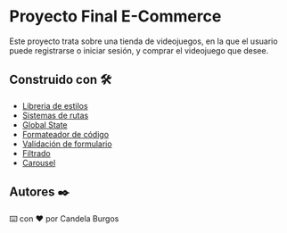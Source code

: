 # Proyecto Final E-Commerce

Este proyecto trata sobre una tienda de videojuegos, en la que el usuario puede registrarse o iniciar sesión, y comprar el videojuego que desee.

## Construido con 🛠️

* [Libreria de estilos](https://chakra-ui.com/)
* [Sistemas de rutas](https://reactrouter.com/en/v6.3.0/getting-started/installation#installation)
* [Global State](https://redux-toolkit.js.org/usage/usage-guide)
* [Formateador de código](https://dev.to/mrluisfer/configurar-eslint-prettier-junto-con-vscode-3h00)
* [Validación de formulario](https://react-hook-form.com/)
* [Filtrado](https://www.npmjs.com/package/qs)
* [Carousel](https://www.npmjs.com/package/react-slick)

## Autores ✒️

⌨️ con ❤️ por Candela Burgos


